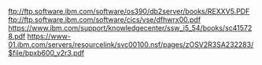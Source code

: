ftp://ftp.software.ibm.com/software/os390/db2server/books/REXXV5.PDF
ftp://ftp.software.ibm.com/software/cics/vse/dfhwrx00.pdf
https://www.ibm.com/support/knowledgecenter/ssw_i5_54/books/sc415728.pdf
https://www-01.ibm.com/servers/resourcelink/svc00100.nsf/pages/zOSV2R3SA232283/$file/bpxb600_v2r3.pdf